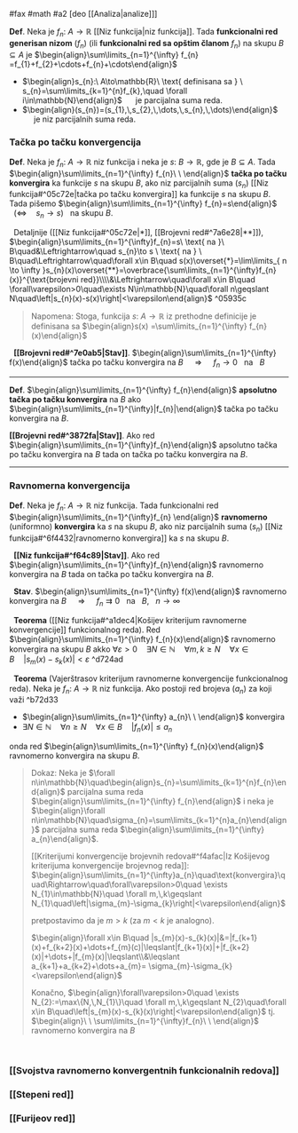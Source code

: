#fax #math #a2 [deo [[Analiza|analize]]]
$\:$

**Def**. Neka je $f_{n}:\ A\to\mathbb{R}$ [[Niz funkcija|niz funkcija]]. Tada **funkcionalni red generisan nizom** $(f_{n})$ $\Big($ili **funkcionalni red sa opštim članom** $f_{n}$$\Big)$ na skupu $B\subseteq A$ je  $\begin{align}\sum\limits_{n=1}^{\infty} f_{n} =f_{1}+f_{2}+\cdots+f_{n}+\cdots\end{align}$
- $\begin{align}s_{n}:\ A\to\mathbb{R}\ \text{ definisana sa } \ s_{n}=\sum\limits_{k=1}^{n}f_{k},\quad \forall i\in\mathbb{N}\end{align}$ $\quad$ je parcijalna suma reda.
- $\begin{align}(s_{n})=(s_{1},\,s_{2},\,\dots,\,s_{n},\,\dots)\end{align}$ $\quad$ je niz parcijalnih suma reda.

### Tačka po tačku konvergencija
**Def**. Neka je $f_{n}:\ A\to\mathbb{R}$ niz funkcija i neka je $s:\ B\to\mathbb{R}$, gde je $B\subseteq A$. Tada $\begin{align}\sum\limits_{n=1}^{\infty} f_{n}\ \ \end{align}$ **tačka po tačku konvergira** ka funkcije $s$ na skupu $B$, ako niz parcijalnih suma $(s_{n})$ [[Niz funkcija#^05c72e|tačka po tačku konvergira]] ka funkcije $s$ na skupu $B$.
Tada pišemo $\begin{align}\sum\limits_{n=1}^{\infty} f_{n}=s\end{align}$ $\ \:\Big(\Leftrightarrow\quad s_{n}\to s\Big)\ \:$ na skupu $B$.

$\:$
Detaljnije ([[Niz funkcija#^05c72e|*]], [[Brojevni red#^7a6e28|**]]),
$\begin{align}\sum\limits_{n=1}^{\infty}f_{n}=s\ \text{ na }\ B\quad&\Leftrightarrow\quad s_{n}\to s \ \text{ na } \ B\quad\Leftrightarrow\quad\forall x\in B\quad s(x)\overset{*}=\lim\limits_{ n \to \infty }s_{n}(x)\overset{**}=\overbrace{\sum\limits_{n=1}^{\infty}f_{n}(x)}^{\text{brojevni red}}\\\\&\Leftrightarrow\quad\forall x\in B\quad \forall\varepsilon>0\quad\exists N\in\mathbb{N}\quad\forall n\geqslant N\quad\left|s_{n}(x)-s(x)\right|<\varepsilon\end{align}$ ^05935c

> Napomena: Stoga, funkcija $s:\ A\to\mathbb{R}$ iz prethodne definicije je definisana sa $\begin{align}s(x) =\sum\limits_{n=1}^{\infty} f_{n}(x)\end{align}$

$\:$
**[[Brojevni red#^7e0ab5|Stav]]**. $\begin{align}\sum\limits_{n=1}^{\infty} f(x)\end{align}$ tačka po tačku konvergira na $B$ $\quad\Rightarrow\quad$ $f_{n}\to0$ $\:$ na $\:$ $B$

___
**Def**. $\begin{align}\sum\limits_{n=1}^{\infty} f_{n}\end{align}$ **apsolutno tačka po tačku konvergira** na  $B$ ako $\begin{align}\sum\limits_{n=1}^{\infty}|f_{n}|\end{align}$ tačka po tačku konvergira na $B$.

**[[Brojevni red#^3872fa|Stav]]**. Ako red $\begin{align}\sum\limits_{n=1}^{\infty}f_{n}\end{align}$ apsolutno tačka po tačku konvergira na $B$ tada on tačka po tačku konvergira na $B$.
___
### Ravnomerna konvergencija

**Def**. Neka je $f_{n}:\ A\to\mathbb{R}$ niz funkcija. Tada funkcionalni red $\begin{align}\sum\limits_{n=1}^{\infty}f_{n} \end{align}$ **ravnomerno** (uniformno) **konvergira** ka $s$ na skupu $B$, ako niz parcijalnih suma $(s_{n})$ [[Niz funkcija#^6f4432|ravnomerno konvergira]] ka $s$ na skupu $B$.

$\:$
**[[Niz funkcija#^f64c89|Stav]]**. Ako red $\begin{align}\sum\limits_{n=1}^{\infty}f_{n}\end{align}$ ravnomerno konvergira na $B$ tada on tačka po tačku konvergira na $B$.

$\:$
**Stav**. $\begin{align}\sum\limits_{n=1}^{\infty} f(x)\end{align}$ ravnomerno konvergira na $B$ $\quad\Rightarrow\quad$ $f_{n}\rightrightarrows0$ $\:$ na $\:$ $B,$ $\:$ $n\to\infty$

$\:$
**Teorema** ([[Niz funkcija#^a1dec4|Košijev kriterijum ravnomerne konvergencije]] funkcionalnog reda). Red $\begin{align}\sum\limits_{n=1}^{\infty} f_{n}(x)\end{align}$ ravnomerno konvergira na skupu $B$ akko $\forall\varepsilon>0\quad\exists N\in\mathbb{N}\quad\forall m,\,k\geqslant N\quad\forall x\in B\quad|s_{m}(x)-s_{k}(x)|<\varepsilon$  ^d724ad

$\:$
**Teorema** (Vajerštrasov kriterijum ravnomerne konvergencije funkcionalnog reda). Neka je $f_{n}:\ A\to\mathbb{R}$ niz funkcija. Ako postoji red brojeva $(a_{n})$ za koji važi  ^b72d33
- $\begin{align}\sum\limits_{n=1}^{\infty} a_{n}\ \ \end{align}$ konvergira 
- $\exists N\in\mathbb{N}\quad\forall n\geqslant N\quad\forall x\in B\quad |f_{n}(x)|\leqslant a_{n}$

onda red $\begin{align}\sum\limits_{n=1}^{\infty} f_{n}(x)\end{align}$ ravnomerno konvergira na skupu $B$.
> Dokaz:
> Neka je $\forall n\in\mathbb{N}\quad\begin{align}s_{n}=\sum\limits_{k=1}^{n}f_{n}\end{align}$ parcijalna suma reda $\begin{align}\sum\limits_{n=1}^{\infty} f_{n}\end{align}$ 
> i neka je $\begin{align}\forall n\in\mathbb{N}\quad\sigma_{n}=\sum\limits_{k=1}^{n}a_{n}\end{align}$ parcijalna suma reda $\begin{align}\sum\limits_{n=1}^{\infty} a_{n}\end{align}$.
>
> [[Kriterijumi konvergencije brojevnih redova#^f4afac|Iz Košijevog kriterijuma konvergencije brojevnog reda]]:
> $\begin{align}\sum\limits_{n=1}^{\infty}a_{n}\quad\text{konvergira}\quad\Rightarrow\quad\forall\varepsilon>0\quad \exists N_{1}\in\mathbb{N}\quad \forall m,\,k\geqslant N_{1}\quad\left|\sigma_{m}-\sigma_{k}\right|<\varepsilon\end{align}$
> 
> pretpostavimo da je $m>k$ (za $m<k$ je analogno).
> 
> $\begin{align}\forall x\in B\quad |s_{m}(x)-s_{k}(x)|&=|f_{k+1}(x)+f_{k+2}(x)+\dots+f_{m}(c)|\leqslant|f_{k+1}(x)|+|f_{k+2}(x)|+\dots+|f_{m}(x)|\leqslant\\&\leqslant a_{k+1}+a_{k+2}+\dots+a_{m}= \sigma_{m}-\sigma_{k}<\varepsilon\end{align}$
> 
> Konačno,
> $\begin{align}\forall\varepsilon>0\quad \exists N_{2}:=\max\{N,\,N_{1}\}\quad \forall m,\,k\geqslant N_{2}\quad\forall x\in B\quad\left|s_{m}(x)-s_{k}(x)\right|<\varepsilon\end{align}$
> tj. $\begin{align}\ \ \sum\limits_{n=1}^{\infty}f_{n}\ \ \end{align}$ ravnomerno konvergira na $B$

$\:$
### [[Svojstva ravnomerno konvergentnih funkcionalnih redova]]

### [[Stepeni red]]

### [[Furijeov red]]